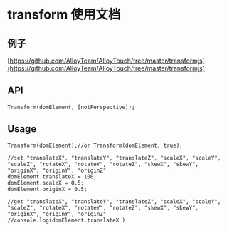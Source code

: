 # transform 使用文档



## 例子

[https://github.com/AlloyTeam/AlloyTouch/tree/master/transformjs](https://github.com/AlloyTeam/AlloyTouch/tree/master/transformjs)


## API

	Transform(domElement, [notPerspective]);


## Usage


	Transform(domElement);//or Transform(domElement, true);
	
	//set "translateX", "translateY", "translateZ", "scaleX", "scaleY", "scaleZ", "rotateX", "rotateY", "rotateZ", "skewX", "skewY", "originX", "originY", "originZ"
	domElement.translateX = 100;
	domElement.scaleX = 0.5;
	domElement.originX = 0.5;
	
	//get "translateX", "translateY", "translateZ", "scaleX", "scaleY", "scaleZ", "rotateX", "rotateY", "rotateZ", "skewX", "skewY", "originX", "originY", "originZ"
	//console.log(domElement.translateX )



